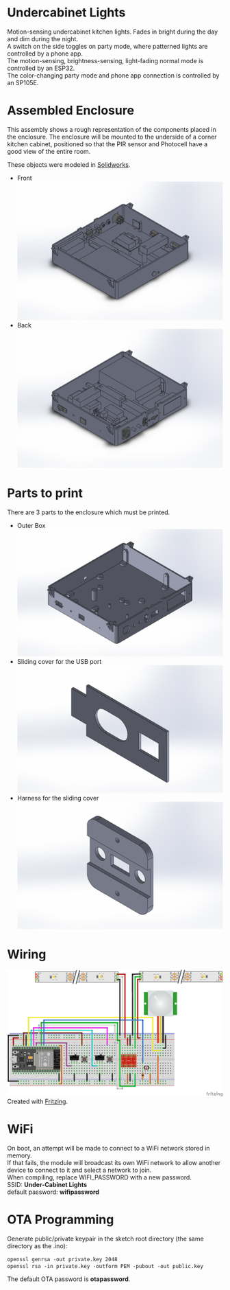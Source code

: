 # Undercabinet Lights

Motion-sensing undercabinet kitchen lights.  Fades in bright during the day and dim during the night.  
A switch on the side toggles on party mode, where patterned lights are controlled by a phone app.  
The motion-sensing, brightness-sensing, light-fading normal mode is controlled by an ESP32.  
The color-changing party mode and phone app connection is controlled by an SP105E. 

# Assembled Enclosure

This assembly shows a rough representation of the components placed in the enclosure.  The enclosure will be mounted to the underside of a corner kitchen cabinet, positioned so that the PIR sensor and Photocell have a good view of the entire room.  
  
These objects were modeled in [Solidworks](https://www.solidworks.com/).  

* Front  
![assembly front](3d/kitchen_lights_controller_assembly_front.PNG)  
* Back  
![assembly front](3d/kitchen_lights_controller_assembly_back.PNG)  

# Parts to print  
  
  There are 3 parts to the enclosure which must be printed.  
  * Outer Box
    ![outer box](3d/outer_box_back.PNG)  
  * Sliding cover for the USB port
    ![usb port sliding cover](3d/usb_port_sliding_cover.PNG)  
  * Harness for the sliding cover
    ![usb port sliding cover](3d/usb_port_sliding_cover_harness.PNG)  

# Wiring

![breadboard diagram](fritzing/breadboard_diagram.png)  
Created with [Fritzing](https://fritzing.org/).

# WiFi

On boot, an attempt will be made to connect to a WiFi network stored in memory.  
If that fails, the module will broadcast its own WiFi network to allow another device to connect to it and select a network to join.  
When compiling, replace WIFI_PASSWORD with a new password.  
SSID: **Under-Cabinet Lights**  
default password: **wifipassword**  

# OTA Programming

Generate public/private keypair in the sketch root directory (the same directory as the .ino):

```
openssl genrsa -out private.key 2048
openssl rsa -in private.key -outform PEM -pubout -out public.key
```

The default OTA password is **otapassword**.  